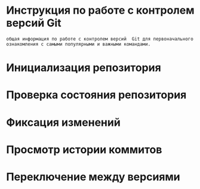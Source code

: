 # **Инструкция по работе с контролем версий Git**
    общая информация по работе с контролем версий  Git для первоначального ознакомления с самыми популярными и важными командами.
# Инициализация репозитория

# Проверка состояния репозитория

# Фиксация изменений

# Просмотр истории коммитов

# Переключение между версиями
